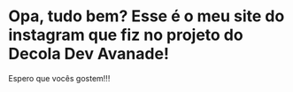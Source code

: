 # Opa, tudo bem? Esse é o meu site do instagram que fiz no projeto do Decola Dev Avanade! 

Espero que vocês gostem!!!

